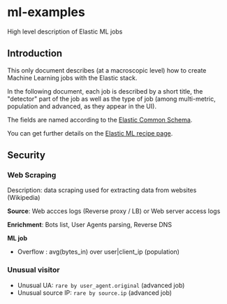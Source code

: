 # ml-examples
High level description of Elastic ML jobs

## Introduction
This only document describes (at a macroscopic level) how to create Machine Learning jobs with the Elastic stack.

In the following document, each job is described by a short title, the "detector" part of the job as well as the type of job (among multi-metric, population and advanced, as they appear in the UI).

The fields are named according to the [Elastic Common Schema](https://github.com/elastic/ecs).

You can get further details on the [Elastic ML recipe page](https://www.elastic.co/products/stack/machine-learning/recipes).

## Security

### Web Scraping
Description: data scraping used for extracting data from websites (Wikipedia)

**Source**: Web accces logs (Reverse proxy / LB) or Web server access logs

**Enrichment**: Bots list, User Agents parsing, Reverse DNS

**ML job**
* Overflow : avg(bytes_in) over user|client_ip (population)


### Unusual visitor

* Unusual UA: `rare by user_agent.original` (advanced job)
* Unusual source IP: `rare by source.ip` (advanced job)
